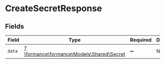 # CreateSecretResponse


## Fields

| Field                                                                     | Type                                                                      | Required                                                                  | Description                                                               |
| ------------------------------------------------------------------------- | ------------------------------------------------------------------------- | ------------------------------------------------------------------------- | ------------------------------------------------------------------------- |
| `data`                                                                    | [?\formance\formance\Models\Shared\Secret](../../models/shared/Secret.md) | :heavy_minus_sign:                                                        | N/A                                                                       |